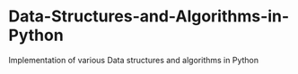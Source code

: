 # Data-Structures-and-Algorithms-in-Python
Implementation of various Data structures and algorithms in Python
